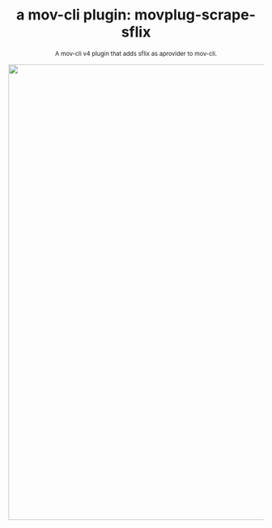 <div align="center">

  # a mov-cli plugin: movplug-scrape-sflix
  <sub>A mov-cli v4 plugin that adds sflix as aprovider to mov-cli.</sub>

  <img width="900px" src="https://github.com/THEGOLDENPRO/mov-cli-test/assets/66202304/ce7a12e1-9455-428e-88d4-a6946cfa7a79">

</div>